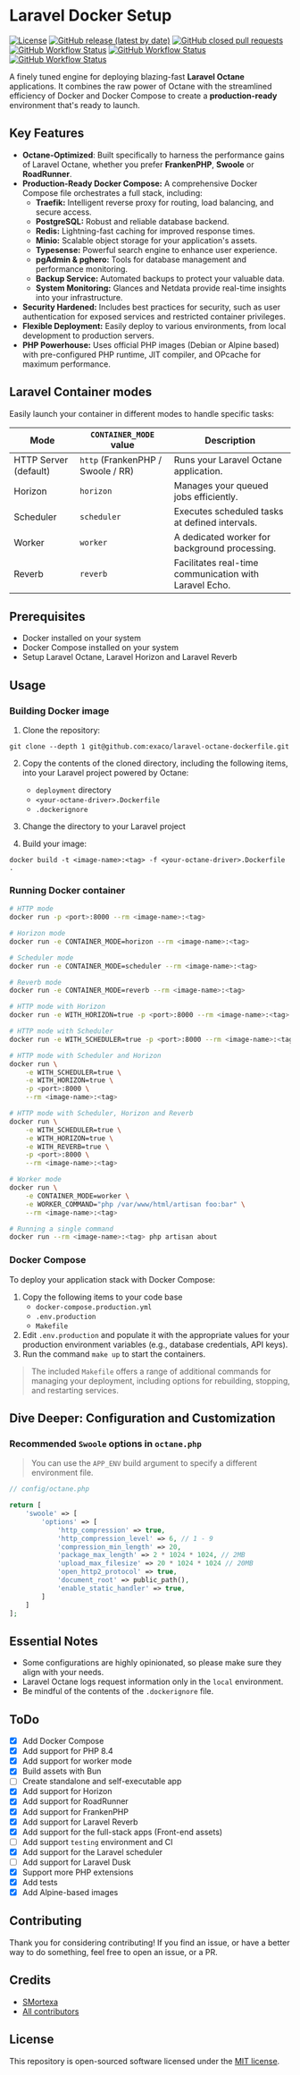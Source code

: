 # Laravel Docker Setup
<a href="/LICENSE"><img alt="License" src="https://img.shields.io/github/license/exaco/laravel-octane-dockerfile"></a>
<a href="https://github.com/exaco/laravel-octane-dockerfile/releases"><img alt="GitHub release (latest by date)" src="https://img.shields.io/github/v/release/exaco/laravel-octane-dockerfile"></a>
<a href="https://github.com/exaco/laravel-octane-dockerfile/pulls"><img alt="GitHub closed pull requests" src="https://img.shields.io/github/issues-pr-closed/exaco/laravel-octane-dockerfile"></a>
<a href="https://github.com/exaco/laravel-octane-dockerfile/actions/workflows/tests.yml"><img alt="GitHub Workflow Status" src="https://github.com/exaco/laravel-octane-dockerfile/actions/workflows/roadrunner-test.yml/badge.svg"></a>
<a href="https://github.com/exaco/laravel-octane-dockerfile/actions/workflows/tests.yml"><img alt="GitHub Workflow Status" src="https://github.com/exaco/laravel-octane-dockerfile/actions/workflows/swoole-test.yml/badge.svg"></a>
<a href="https://github.com/exaco/laravel-octane-dockerfile/actions/workflows/tests.yml"><img alt="GitHub Workflow Status" src="https://github.com/exaco/laravel-octane-dockerfile/actions/workflows/frankenphp-test.yml/badge.svg"></a>


A finely tuned engine for deploying blazing-fast **Laravel Octane** applications. It combines the raw power of Octane with the streamlined efficiency of Docker and Docker Compose to create a **production-ready** environment that's ready to launch.

## Key Features

* **Octane-Optimized**: Built specifically to harness the performance gains of Laravel Octane, whether you prefer **FrankenPHP**, **Swoole** or **RoadRunner**.
* **Production-Ready Docker Compose:** A comprehensive Docker Compose file orchestrates a full stack, including:
  * **Traefik:** Intelligent reverse proxy for routing, load balancing, and secure access.
  * **PostgreSQL:** Robust and reliable database backend.
  * **Redis:** Lightning-fast caching for improved response times.
  * **Minio:** Scalable object storage for your application's assets.
  * **Typesense:** Powerful search engine to enhance user experience.
  * **pgAdmin & pghero:** Tools for database management and performance monitoring.
  * **Backup Service:** Automated backups to protect your valuable data.
  * **System Monitoring:** Glances and Netdata provide real-time insights into your infrastructure.
* **Security Hardened:** Includes best practices for security, such as user authentication for exposed services and restricted container privileges.
* **Flexible Deployment:** Easily deploy to various environments, from local development to production servers.
* **PHP Powerhouse:** Uses official PHP images (Debian or Alpine based) with pre-configured PHP runtime, JIT compiler, and OPcache for maximum performance.


## Laravel Container modes

Easily launch your container in different modes to handle specific tasks:


| Mode                  | `CONTAINER_MODE` value | Description
| --------------------- | ---------------- | ---------------- |
| HTTP Server (default) | `http` (FrankenPHP / Swoole / RR) | Runs your Laravel Octane application.        |
| Horizon               | `horizon`        | Manages your queued jobs efficiently.        |
| Scheduler             | `scheduler`      | Executes scheduled tasks at defined intervals.        |
| Worker                | `worker`         | A dedicated worker for background processing.        |
| Reverb                | `reverb`         | Facilitates real-time communication with Laravel Echo.        |

## Prerequisites

- Docker installed on your system
- Docker Compose installed on your system
- Setup Laravel Octane, Laravel Horizon and Laravel Reverb

## Usage

### Building Docker image

1. Clone the repository:
```
git clone --depth 1 git@github.com:exaco/laravel-octane-dockerfile.git
```
2. Copy the contents of the cloned directory, including the following items, into your Laravel project powered by Octane:
   - `deployment` directory
   - `<your-octane-driver>.Dockerfile`
   - `.dockerignore` 
    
1. Change the directory to your Laravel project
2. Build your image:
```
docker build -t <image-name>:<tag> -f <your-octane-driver>.Dockerfile .
```

### Running Docker container

```bash
# HTTP mode
docker run -p <port>:8000 --rm <image-name>:<tag>

# Horizon mode
docker run -e CONTAINER_MODE=horizon --rm <image-name>:<tag>

# Scheduler mode
docker run -e CONTAINER_MODE=scheduler --rm <image-name>:<tag>

# Reverb mode
docker run -e CONTAINER_MODE=reverb --rm <image-name>:<tag>

# HTTP mode with Horizon
docker run -e WITH_HORIZON=true -p <port>:8000 --rm <image-name>:<tag>

# HTTP mode with Scheduler
docker run -e WITH_SCHEDULER=true -p <port>:8000 --rm <image-name>:<tag>

# HTTP mode with Scheduler and Horizon
docker run \
    -e WITH_SCHEDULER=true \
    -e WITH_HORIZON=true \
    -p <port>:8000 \
    --rm <image-name>:<tag>

# HTTP mode with Scheduler, Horizon and Reverb
docker run \
    -e WITH_SCHEDULER=true \
    -e WITH_HORIZON=true \
    -e WITH_REVERB=true \
    -p <port>:8000 \
    --rm <image-name>:<tag>

# Worker mode
docker run \
    -e CONTAINER_MODE=worker \
    -e WORKER_COMMAND="php /var/www/html/artisan foo:bar" \
    --rm <image-name>:<tag>

# Running a single command
docker run --rm <image-name>:<tag> php artisan about
```

### Docker Compose

To deploy your application stack with Docker Compose:
1. Copy the following items to your code base
    - `docker-compose.production.yml`
    - `.env.production`
    - `Makefile`
2. Edit `.env.production` and populate it with the appropriate values for your production environment variables (e.g., database credentials, API keys).
3. Run the command `make up` to start the containers.

> The included `Makefile` offers a range of additional commands for managing your deployment, including options for rebuilding, stopping, and restarting services.

## Dive Deeper: Configuration and Customization

### Recommended `Swoole` options in `octane.php`

> You can use the `APP_ENV` build argument to specify a different environment file.

```php
// config/octane.php

return [
    'swoole' => [
        'options' => [
            'http_compression' => true,
            'http_compression_level' => 6, // 1 - 9
            'compression_min_length' => 20,
            'package_max_length' => 2 * 1024 * 1024, // 2MB
            'upload_max_filesize' => 20 * 1024 * 1024 // 20MB
            'open_http2_protocol' => true,
            'document_root' => public_path(),
            'enable_static_handler' => true,
        ]
    ]
];
```

## Essential Notes

* Some configurations are highly opinionated, so please make sure they align with your needs.
* Laravel Octane logs request information only in the `local` environment.
* Be mindful of the contents of the `.dockerignore` file.

## ToDo
- [x] Add Docker Compose
- [x] Add support for PHP 8.4
- [x] Add support for worker mode
- [x] Build assets with Bun
- [ ] Create standalone and self-executable app
- [x] Add support for Horizon
- [x] Add support for RoadRunner
- [x] Add support for FrankenPHP
- [x] Add support for Laravel Reverb
- [x] Add support for the full-stack apps (Front-end assets)
- [ ] Add support `testing` environment and CI
- [x] Add support for the Laravel scheduler
- [ ] Add support for Laravel Dusk
- [x] Support more PHP extensions
- [x] Add tests
- [x] Add Alpine-based images

## Contributing

Thank you for considering contributing! If you find an issue, or have a better way to do something, feel free to open an
issue, or a PR.

## Credits

- [SMortexa](https://github.com/smortexa)
- [All contributors](https://github.com/exaco/laravel-octane-dockerfile/graphs/contributors)

## License

This repository is open-sourced software licensed under the [MIT license](https://opensource.org/licenses/MIT).
